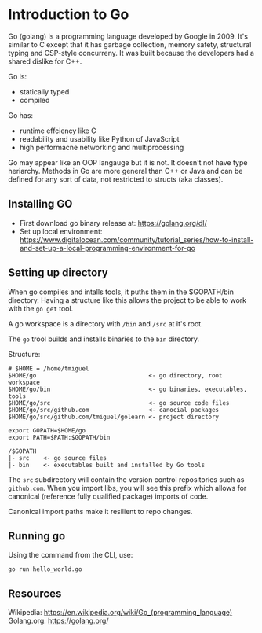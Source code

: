 # Introduction to Go

Go (golang) is a programming language developed by Google in 2009. It's similar to C except that it has garbage collection, memory safety, structural typing and CSP-style concurreny. It was built because the developers had a shared dislike for C++.

Go is:
- statically typed
- compiled

Go has:
- runtime effciency like C
- readability and usability like Python of JavaScript
- high performacne networking and multiprocessing

Go may appear like an OOP langauge but it is not. It doesn't not have type heriarchy. Methods in Go are more general than C++ or Java and can be defined for any sort of data, not restricted to structs (aka classes).

## Installing GO

- First download go binary release at: https://golang.org/dl/
- Set up local environment: https://www.digitalocean.com/community/tutorial_series/how-to-install-and-set-up-a-local-programming-environment-for-go

## Setting up directory

When go compiles and intalls tools, it puths them in the $GOPATH/bin directory. Having a structure like this allows the project to be able to work with the `go get` tool.

A go workspace is a directory with `/bin` and `/src` at it's root.

The `go` trool builds and installs binaries to the `bin` directory.

Structure:
```
# $HOME = /home/tmiguel
$HOME/go                                <- go directory, root workspace
$HOME/go/bin                            <- go binaries, executables, tools
$HOME/go/src                            <- go source code files
$HOME/go/src/github.com                 <- canocial packages
$HOME/go/src/github.com/tmiguel/golearn <- project directory
```

```
export GOPATH=$HOME/go         
export PATH=$PATH:$GOPATH/bin
```

```
/$GOPATH
|- src    <- go source files
|- bin    <- executables built and installed by Go tools
```

The `src` subdirectory will contain the version control repositories such as `github.com`. When you import libs, you will see this prefix which allows for canonical (reference fully qualified package) imports of code.

Canonical import paths make it resilient to repo changes.

## Running go

Using the command from the CLI, use:

```
go run hello_world.go
```

## Resources

Wikipedia: https://en.wikipedia.org/wiki/Go_(programming_language)
Golang.org: https://golang.org/
